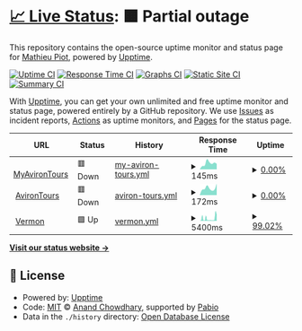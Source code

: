 # [📈 Live Status](https://status.avirontours.fr): <!--live status--> **🟧 Partial outage**

This repository contains the open-source uptime monitor and status page for [Mathieu Piot](https://status.avirontours.fr), powered by [Upptime](https://github.com/upptime/upptime).

[![Uptime CI](https://github.com/mpiot/status/workflows/Uptime%20CI/badge.svg)](https://github.com/mpiot/status/actions?query=workflow%3A%22Uptime+CI%22)
[![Response Time CI](https://github.com/mpiot/status/workflows/Response%20Time%20CI/badge.svg)](https://github.com/mpiot/status/actions?query=workflow%3A%22Response+Time+CI%22)
[![Graphs CI](https://github.com/mpiot/status/workflows/Graphs%20CI/badge.svg)](https://github.com/mpiot/status/actions?query=workflow%3A%22Graphs+CI%22)
[![Static Site CI](https://github.com/mpiot/status/workflows/Static%20Site%20CI/badge.svg)](https://github.com/mpiot/status/actions?query=workflow%3A%22Static+Site+CI%22)
[![Summary CI](https://github.com/mpiot/status/workflows/Summary%20CI/badge.svg)](https://github.com/mpiot/status/actions?query=workflow%3A%22Summary+CI%22)

With [Upptime](https://upptime.js.org), you can get your own unlimited and free uptime monitor and status page, powered entirely by a GitHub repository. We use [Issues](https://github.com/mpiot/status/issues) as incident reports, [Actions](https://github.com/mpiot/status/actions) as uptime monitors, and [Pages](https://status.avirontours.fr) for the status page.

<!--start: status pages-->
<!-- This summary is generated by Upptime (https://github.com/upptime/upptime) -->
<!-- Do not edit this manually, your changes will be overwritten -->
<!-- prettier-ignore -->
| URL | Status | History | Response Time | Uptime |
| --- | ------ | ------- | ------------- | ------ |
| <img alt="" src="https://icons.duckduckgo.com/ip3/null.ico" height="13"> [MyAvironTours](https:/my.avirontours.fr) | 🟥 Down | [my-aviron-tours.yml](https://github.com/mpiot/status/commits/HEAD/history/my-aviron-tours.yml) | <details><summary><img alt="Response time graph" src="./graphs/my-aviron-tours/response-time-week.png" height="20"> 145ms</summary><br><a href="https://status.avirontours.fr/history/my-aviron-tours"><img alt="Response time 138" src="https://img.shields.io/endpoint?url=https%3A%2F%2Fraw.githubusercontent.com%2Fmpiot%2Fstatus%2FHEAD%2Fapi%2Fmy-aviron-tours%2Fresponse-time.json"></a><br><a href="https://status.avirontours.fr/history/my-aviron-tours"><img alt="24-hour response time 178" src="https://img.shields.io/endpoint?url=https%3A%2F%2Fraw.githubusercontent.com%2Fmpiot%2Fstatus%2FHEAD%2Fapi%2Fmy-aviron-tours%2Fresponse-time-day.json"></a><br><a href="https://status.avirontours.fr/history/my-aviron-tours"><img alt="7-day response time 145" src="https://img.shields.io/endpoint?url=https%3A%2F%2Fraw.githubusercontent.com%2Fmpiot%2Fstatus%2FHEAD%2Fapi%2Fmy-aviron-tours%2Fresponse-time-week.json"></a><br><a href="https://status.avirontours.fr/history/my-aviron-tours"><img alt="30-day response time 138" src="https://img.shields.io/endpoint?url=https%3A%2F%2Fraw.githubusercontent.com%2Fmpiot%2Fstatus%2FHEAD%2Fapi%2Fmy-aviron-tours%2Fresponse-time-month.json"></a><br><a href="https://status.avirontours.fr/history/my-aviron-tours"><img alt="1-year response time 138" src="https://img.shields.io/endpoint?url=https%3A%2F%2Fraw.githubusercontent.com%2Fmpiot%2Fstatus%2FHEAD%2Fapi%2Fmy-aviron-tours%2Fresponse-time-year.json"></a></details> | <details><summary><a href="https://status.avirontours.fr/history/my-aviron-tours">0.00%</a></summary><a href="https://status.avirontours.fr/history/my-aviron-tours"><img alt="All-time uptime 0.00%" src="https://img.shields.io/endpoint?url=https%3A%2F%2Fraw.githubusercontent.com%2Fmpiot%2Fstatus%2FHEAD%2Fapi%2Fmy-aviron-tours%2Fuptime.json"></a><br><a href="https://status.avirontours.fr/history/my-aviron-tours"><img alt="24-hour uptime 0.00%" src="https://img.shields.io/endpoint?url=https%3A%2F%2Fraw.githubusercontent.com%2Fmpiot%2Fstatus%2FHEAD%2Fapi%2Fmy-aviron-tours%2Fuptime-day.json"></a><br><a href="https://status.avirontours.fr/history/my-aviron-tours"><img alt="7-day uptime 0.00%" src="https://img.shields.io/endpoint?url=https%3A%2F%2Fraw.githubusercontent.com%2Fmpiot%2Fstatus%2FHEAD%2Fapi%2Fmy-aviron-tours%2Fuptime-week.json"></a><br><a href="https://status.avirontours.fr/history/my-aviron-tours"><img alt="30-day uptime 0.00%" src="https://img.shields.io/endpoint?url=https%3A%2F%2Fraw.githubusercontent.com%2Fmpiot%2Fstatus%2FHEAD%2Fapi%2Fmy-aviron-tours%2Fuptime-month.json"></a><br><a href="https://status.avirontours.fr/history/my-aviron-tours"><img alt="1-year uptime 0.00%" src="https://img.shields.io/endpoint?url=https%3A%2F%2Fraw.githubusercontent.com%2Fmpiot%2Fstatus%2FHEAD%2Fapi%2Fmy-aviron-tours%2Fuptime-year.json"></a></details>
| <img alt="" src="https://icons.duckduckgo.com/ip3/avirontours.fr.ico" height="13"> [AvironTours](https://avirontours.fr) | 🟥 Down | [aviron-tours.yml](https://github.com/mpiot/status/commits/HEAD/history/aviron-tours.yml) | <details><summary><img alt="Response time graph" src="./graphs/aviron-tours/response-time-week.png" height="20"> 172ms</summary><br><a href="https://status.avirontours.fr/history/aviron-tours"><img alt="Response time 156" src="https://img.shields.io/endpoint?url=https%3A%2F%2Fraw.githubusercontent.com%2Fmpiot%2Fstatus%2FHEAD%2Fapi%2Faviron-tours%2Fresponse-time.json"></a><br><a href="https://status.avirontours.fr/history/aviron-tours"><img alt="24-hour response time 78" src="https://img.shields.io/endpoint?url=https%3A%2F%2Fraw.githubusercontent.com%2Fmpiot%2Fstatus%2FHEAD%2Fapi%2Faviron-tours%2Fresponse-time-day.json"></a><br><a href="https://status.avirontours.fr/history/aviron-tours"><img alt="7-day response time 172" src="https://img.shields.io/endpoint?url=https%3A%2F%2Fraw.githubusercontent.com%2Fmpiot%2Fstatus%2FHEAD%2Fapi%2Faviron-tours%2Fresponse-time-week.json"></a><br><a href="https://status.avirontours.fr/history/aviron-tours"><img alt="30-day response time 156" src="https://img.shields.io/endpoint?url=https%3A%2F%2Fraw.githubusercontent.com%2Fmpiot%2Fstatus%2FHEAD%2Fapi%2Faviron-tours%2Fresponse-time-month.json"></a><br><a href="https://status.avirontours.fr/history/aviron-tours"><img alt="1-year response time 156" src="https://img.shields.io/endpoint?url=https%3A%2F%2Fraw.githubusercontent.com%2Fmpiot%2Fstatus%2FHEAD%2Fapi%2Faviron-tours%2Fresponse-time-year.json"></a></details> | <details><summary><a href="https://status.avirontours.fr/history/aviron-tours">0.00%</a></summary><a href="https://status.avirontours.fr/history/aviron-tours"><img alt="All-time uptime 0.00%" src="https://img.shields.io/endpoint?url=https%3A%2F%2Fraw.githubusercontent.com%2Fmpiot%2Fstatus%2FHEAD%2Fapi%2Faviron-tours%2Fuptime.json"></a><br><a href="https://status.avirontours.fr/history/aviron-tours"><img alt="24-hour uptime 0.00%" src="https://img.shields.io/endpoint?url=https%3A%2F%2Fraw.githubusercontent.com%2Fmpiot%2Fstatus%2FHEAD%2Fapi%2Faviron-tours%2Fuptime-day.json"></a><br><a href="https://status.avirontours.fr/history/aviron-tours"><img alt="7-day uptime 0.00%" src="https://img.shields.io/endpoint?url=https%3A%2F%2Fraw.githubusercontent.com%2Fmpiot%2Fstatus%2FHEAD%2Fapi%2Faviron-tours%2Fuptime-week.json"></a><br><a href="https://status.avirontours.fr/history/aviron-tours"><img alt="30-day uptime 0.00%" src="https://img.shields.io/endpoint?url=https%3A%2F%2Fraw.githubusercontent.com%2Fmpiot%2Fstatus%2FHEAD%2Fapi%2Faviron-tours%2Fuptime-month.json"></a><br><a href="https://status.avirontours.fr/history/aviron-tours"><img alt="1-year uptime 0.00%" src="https://img.shields.io/endpoint?url=https%3A%2F%2Fraw.githubusercontent.com%2Fmpiot%2Fstatus%2FHEAD%2Fapi%2Faviron-tours%2Fuptime-year.json"></a></details>
| <img alt="" src="https://icons.duckduckgo.com/ip3/vermon.com.ico" height="13"> [Vermon](https://vermon.com) | 🟩 Up | [vermon.yml](https://github.com/mpiot/status/commits/HEAD/history/vermon.yml) | <details><summary><img alt="Response time graph" src="./graphs/vermon/response-time-week.png" height="20"> 5400ms</summary><br><a href="https://status.avirontours.fr/history/vermon"><img alt="Response time 4543" src="https://img.shields.io/endpoint?url=https%3A%2F%2Fraw.githubusercontent.com%2Fmpiot%2Fstatus%2FHEAD%2Fapi%2Fvermon%2Fresponse-time.json"></a><br><a href="https://status.avirontours.fr/history/vermon"><img alt="24-hour response time 5788" src="https://img.shields.io/endpoint?url=https%3A%2F%2Fraw.githubusercontent.com%2Fmpiot%2Fstatus%2FHEAD%2Fapi%2Fvermon%2Fresponse-time-day.json"></a><br><a href="https://status.avirontours.fr/history/vermon"><img alt="7-day response time 5400" src="https://img.shields.io/endpoint?url=https%3A%2F%2Fraw.githubusercontent.com%2Fmpiot%2Fstatus%2FHEAD%2Fapi%2Fvermon%2Fresponse-time-week.json"></a><br><a href="https://status.avirontours.fr/history/vermon"><img alt="30-day response time 4543" src="https://img.shields.io/endpoint?url=https%3A%2F%2Fraw.githubusercontent.com%2Fmpiot%2Fstatus%2FHEAD%2Fapi%2Fvermon%2Fresponse-time-month.json"></a><br><a href="https://status.avirontours.fr/history/vermon"><img alt="1-year response time 4543" src="https://img.shields.io/endpoint?url=https%3A%2F%2Fraw.githubusercontent.com%2Fmpiot%2Fstatus%2FHEAD%2Fapi%2Fvermon%2Fresponse-time-year.json"></a></details> | <details><summary><a href="https://status.avirontours.fr/history/vermon">99.02%</a></summary><a href="https://status.avirontours.fr/history/vermon"><img alt="All-time uptime 99.22%" src="https://img.shields.io/endpoint?url=https%3A%2F%2Fraw.githubusercontent.com%2Fmpiot%2Fstatus%2FHEAD%2Fapi%2Fvermon%2Fuptime.json"></a><br><a href="https://status.avirontours.fr/history/vermon"><img alt="24-hour uptime 94.73%" src="https://img.shields.io/endpoint?url=https%3A%2F%2Fraw.githubusercontent.com%2Fmpiot%2Fstatus%2FHEAD%2Fapi%2Fvermon%2Fuptime-day.json"></a><br><a href="https://status.avirontours.fr/history/vermon"><img alt="7-day uptime 99.02%" src="https://img.shields.io/endpoint?url=https%3A%2F%2Fraw.githubusercontent.com%2Fmpiot%2Fstatus%2FHEAD%2Fapi%2Fvermon%2Fuptime-week.json"></a><br><a href="https://status.avirontours.fr/history/vermon"><img alt="30-day uptime 99.22%" src="https://img.shields.io/endpoint?url=https%3A%2F%2Fraw.githubusercontent.com%2Fmpiot%2Fstatus%2FHEAD%2Fapi%2Fvermon%2Fuptime-month.json"></a><br><a href="https://status.avirontours.fr/history/vermon"><img alt="1-year uptime 99.22%" src="https://img.shields.io/endpoint?url=https%3A%2F%2Fraw.githubusercontent.com%2Fmpiot%2Fstatus%2FHEAD%2Fapi%2Fvermon%2Fuptime-year.json"></a></details>

<!--end: status pages-->

[**Visit our status website →**](https://status.avirontours.fr)

## 📄 License

- Powered by: [Upptime](https://github.com/upptime/upptime)
- Code: [MIT](./LICENSE) © [Anand Chowdhary](https://anandchowdhary.com), supported by [Pabio](https://pabio.com)
- Data in the `./history` directory: [Open Database License](https://opendatacommons.org/licenses/odbl/1-0/)
